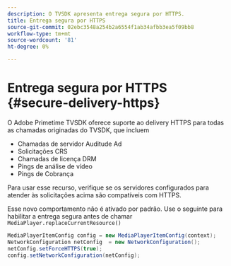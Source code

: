 ```yaml
---
description: O TVSDK apresenta entrega segura por HTTPS.
title: Entrega segura por HTTPS
source-git-commit: 02ebc3548a254b2a6554f1ab34afbb3ea5f09bb8
workflow-type: tm+mt
source-wordcount: '81'
ht-degree: 0%

---
```


# Entrega segura por HTTPS {#secure-delivery-https}

O Adobe Primetime TVSDK oferece suporte ao delivery HTTPS para todas as chamadas originadas do TVSDK, que incluem

* Chamadas de servidor Auditude Ad
* Solicitações CRS
* Chamadas de licença DRM
* Pings de análise de vídeo
* Pings de Cobrança

Para usar esse recurso, verifique se os servidores configurados para atender às solicitações acima são compatíveis com HTTPS.

Esse novo comportamento não é ativado por padrão. Use o seguinte para habilitar a entrega segura antes de chamar `MediaPlayer.replaceCurrentResource()`

```java
MediaPlayerItemConfig config = new MediaPlayerItemConfig(context);
NetworkConfiguration netConfig  = new NetworkConfiguration();
netConfig.setForceHTTPS(true);
config.setNetworkConfiguration(netConfig);
```
